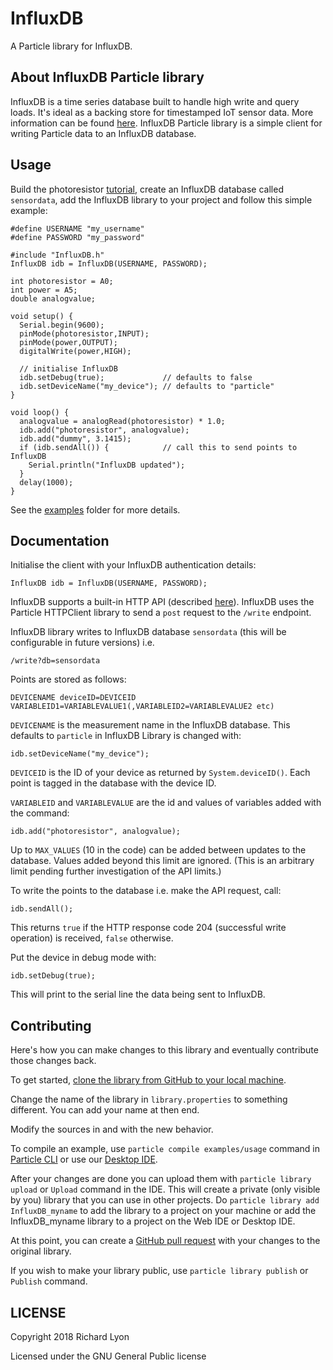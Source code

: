 # InfluxDB

A Particle library for InfluxDB.

## About InfluxDB Particle library

InfluxDB is a time series database built to handle high write and query loads. It's ideal as
a backing store for timestamped IoT sensor data. More information can be found [here](https://docs.influxdata.com/influxdb/v1.4/).
InfluxDB Particle library is a simple client for writing Particle data to an InfluxDB
database.  

## Usage

Build the photoresistor [tutorial](https://docs.particle.io/guide/getting-started/examples/photon/#read-your-photoresistor-function-and-variable), create an InfluxDB database called `sensordata`, add the InfluxDB library to your project and follow this simple example:

```
#define USERNAME "my_username"
#define PASSWORD "my_password"

#include "InfluxDB.h"
InfluxDB idb = InfluxDB(USERNAME, PASSWORD);

int photoresistor = A0;
int power = A5;
double analogvalue;

void setup() {
  Serial.begin(9600);
  pinMode(photoresistor,INPUT);
  pinMode(power,OUTPUT);
  digitalWrite(power,HIGH);

  // initialise InfluxDB
  idb.setDebug(true);             // defaults to false
  idb.setDeviceName("my_device"); // defaults to "particle"
}

void loop() {
  analogvalue = analogRead(photoresistor) * 1.0;
  idb.add("photoresistor", analogvalue);
  idb.add("dummy", 3.1415);
  if (idb.sendAll()) {            // call this to send points to InfluxDB
    Serial.println("InfluxDB updated");
  }
  delay(1000);
}
```

See the [examples](examples) folder for more details.

## Documentation

Initialise the client with your InfluxDB authentication details:

    InfluxDB idb = InfluxDB(USERNAME, PASSWORD);


InfluxDB supports a built-in HTTP API (described [here](https://docs.influxdata.com/influxdb/v1.4/guides/writing_data/)). InfluxDB uses the Particle HTTPClient library to send a `post` request to the `/write` endpoint.

InfluxDB library writes to InfluxDB database `sensordata` (this will be configurable in future versions) i.e.

    /write?db=sensordata

Points are stored as follows:

    DEVICENAME deviceID=DEVICEID VARIABLEID1=VARIABLEVALUE1(,VARIABLEID2=VARIABLEVALUE2 etc)

`DEVICENAME` is the measurement name in the InfluxDB database. This defaults to `particle` in InfluxDB Library is changed with:

    idb.setDeviceName("my_device");

`DEVICEID` is the ID of your device as returned by `System.deviceID()`. Each point is tagged in the database with the device ID.

`VARIABLEID` and `VARIABLEVALUE` are the id and values of variables added with the command:

    idb.add("photoresistor", analogvalue);

Up to `MAX_VALUES` (10 in the code) can be added between updates to the database. Values added beyond this limit are ignored. (This is an arbitrary limit pending further investigation of the API limits.)

To write the points to the database i.e. make the API request, call:

    idb.sendAll();

This returns `true` if the HTTP response code 204 (successful write operation) is received, `false` otherwise.

Put the device in debug mode with:

    idb.setDebug(true);

This will print to the serial line the data being sent to InfluxDB.

## Contributing

Here's how you can make changes to this library and eventually contribute those changes back.

To get started, [clone the library from GitHub to your local machine](https://help.github.com/articles/cloning-a-repository/).

Change the name of the library in `library.properties` to something different. You can add your name at then end.

Modify the sources in <src> and <examples> with the new behavior.

To compile an example, use `particle compile examples/usage` command in [Particle CLI](https://docs.particle.io/guide/tools-and-features/cli#update-your-device-remotely) or use our [Desktop IDE](https://docs.particle.io/guide/tools-and-features/dev/#compiling-code).

After your changes are done you can upload them with `particle library upload` or `Upload` command in the IDE. This will create a private (only visible by you) library that you can use in other projects. Do `particle library add InfluxDB_myname` to add the library to a project on your machine or add the InfluxDB_myname library to a project on the Web IDE or Desktop IDE.

At this point, you can create a [GitHub pull request](https://help.github.com/articles/about-pull-requests/) with your changes to the original library.

If you wish to make your library public, use `particle library publish` or `Publish` command.

## LICENSE
Copyright 2018 Richard Lyon

Licensed under the GNU General Public license
